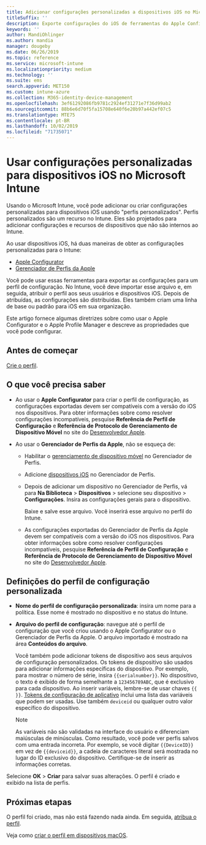 ```yaml
---
title: Adicionar configurações personalizadas a dispositivos iOS no Microsoft Intune ‑ Azure | Microsoft Docs
titleSuffix: ''
description: Exporte configurações do iOS de ferramentas do Apple Configurator ou do Gerenciador de Perfis da Apple e, em seguida, importe-as para o Microsoft Intune. Essas configurações podem criar, usar e controlar configurações e recursos personalizados nos dispositivos iOS. Esse perfil personalizado pode ser atribuído ou distribuído para dispositivos iOS na sua organização para criar uma linha de base ou padrão.
keywords: ''
author: MandiOhlinger
ms.author: mandia
manager: dougeby
ms.date: 06/26/2019
ms.topic: reference
ms.service: microsoft-intune
ms.localizationpriority: medium
ms.technology: ''
ms.suite: ems
search.appverid: MET150
ms.custom: intune-azure
ms.collection: M365-identity-device-management
ms.openlocfilehash: 3ef61292086fb9781c2924ef31271e7f36d99ab2
ms.sourcegitcommit: 88b6e6d70f5fa15708e640f6e20b97a442ef07c5
ms.translationtype: MTE75
ms.contentlocale: pt-BR
ms.lasthandoff: 10/02/2019
ms.locfileid: "71735071"
---
```

# <a name="use-custom-settings-for-ios-devices-in-microsoft-intune"></a>Usar configurações personalizadas para dispositivos iOS no Microsoft Intune

Usando o Microsoft Intune, você pode adicionar ou criar configurações personalizadas para dispositivos iOS usando "perfis personalizados". Perfis personalizados são um recurso no Intune. Eles são projetados para adicionar configurações e recursos de dispositivos que não são internos ao Intune.

Ao usar dispositivos iOS, há duas maneiras de obter as configurações personalizadas para o Intune:

- [Apple Configurator](https://itunes.apple.com/app/apple-configurator-2/id1037126344?mt=12)
- [Gerenciador de Perfis da Apple](https://support.apple.com/profile-manager)

Você pode usar essas ferramentas para exportar as configurações para um perfil de configuração. No Intune, você deve importar esse arquivo e, em seguida, atribuir o perfil aos seus usuários e dispositivos iOS. Depois de atribuídas, as configurações são distribuídas. Eles também criam uma linha de base ou padrão para iOS em sua organização.

Este artigo fornece algumas diretrizes sobre como usar o Apple Configurator e o Apple Profile Manager e descreve as propriedades que você pode configurar.

## <a name="before-you-begin"></a>Antes de começar

[Crie o perfil](device-profile-create.md).

## <a name="what-you-need-to-know"></a>O que você precisa saber

- Ao usar o **Apple Configurator** para criar o perfil de configuração, as configurações exportadas devem ser compatíveis com a versão do iOS nos dispositivos. Para obter informações sobre como resolver configurações incompatíveis, pesquise **Referência de Perfil de Configuração** e **Referência de Protocolo de Gerenciamento de Dispositivo Móvel** no site do [Desenvolvedor Apple](https://developer.apple.com/).

- Ao usar o **Gerenciador de Perfis da Apple**, não se esqueça de:

  - Habilitar o [gerenciamento de dispositivo móvel](https://help.apple.com/serverapp/mac/5.7/#/apd05B9B761-D390-4A75-9251-E9AD29A61D0C) no Gerenciador de Perfis.
  - Adicione [dispositivos iOS](https://help.apple.com/profilemanager/mac/5.7/#/pm9onzap1984) no Gerenciador de Perfis.
  - Depois de adicionar um dispositivo no Gerenciador de Perfis, vá para **Na Biblioteca** > **Dispositivos** > selecione seu dispositivo > **Configurações**. Insira as configurações gerais para o dispositivo.

    Baixe e salve esse arquivo. Você inserirá esse arquivo no perfil do Intune.

  - As configurações exportadas do Gerenciador de Perfis da Apple devem ser compatíveis com a versão do iOS nos dispositivos. Para obter informações sobre como resolver configurações incompatíveis, pesquise **Referência de Perfil de Configuração** e **Referência de Protocolo de Gerenciamento de Dispositivo Móvel** no site do [Desenvolvedor Apple](https://developer.apple.com/).

## <a name="custom-configuration-profile-settings"></a>Definições do perfil de configuração personalizada

- **Nome do perfil de configuração personalizada**: insira um nome para a política. Esse nome é mostrado no dispositivo e no status do Intune.
- **Arquivo do perfil de configuração**: navegue até o perfil de configuração que você criou usando o Apple Configurator ou o Gerenciador de Perfis da Apple. O arquivo importado é mostrado na área **Conteúdos do arquivo**.

  Você também pode adicionar tokens de dispositivo aos seus arquivos de configuração personalizados. Os tokens de dispositivo são usados para adicionar informações específicas do dispositivo. Por exemplo, para mostrar o número de série, insira `{{serialnumber}}`. No dispositivo, o texto é exibido de forma semelhante a `123456789ABC`, que é exclusivo para cada dispositivo. Ao inserir variáveis, lembre-se de usar chaves `{{ }}`. [Tokens de configuração de aplicativo](../apps/app-configuration-policies-use-ios.md#tokens-used-in-the-property-list) inclui uma lista das variáveis que podem ser usadas. Use também `deviceid` ou qualquer outro valor específico do dispositivo.

  > [!NOTE]
  > As variáveis não são validadas na interface do usuário e diferenciam maiúsculas de minúsculas. Como resultado, você pode ver perfis salvos com uma entrada incorreta. Por exemplo, se você digitar `{{DeviceID}}` em vez de `{{deviceid}}`, a cadeia de caracteres literal será mostrada no lugar do ID exclusivo do dispositivo. Certifique-se de inserir as informações corretas.

Selecione **OK** > **Criar** para salvar suas alterações. O perfil é criado e exibido na lista de perfis.

## <a name="next-steps"></a>Próximas etapas

O perfil foi criado, mas não está fazendo nada ainda. Em seguida, [atribua o perfil](device-profile-assign.md).

Veja como [criar o perfil em dispositivos macOS](custom-settings-macos.md). 
